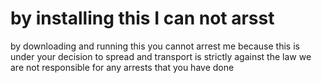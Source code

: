 # by installing this I can not arsst
by downloading and running this you cannot arrest me because this is under your decision to spread and transport is strictly against the law
we are not responsible for any arrests that you have done 
